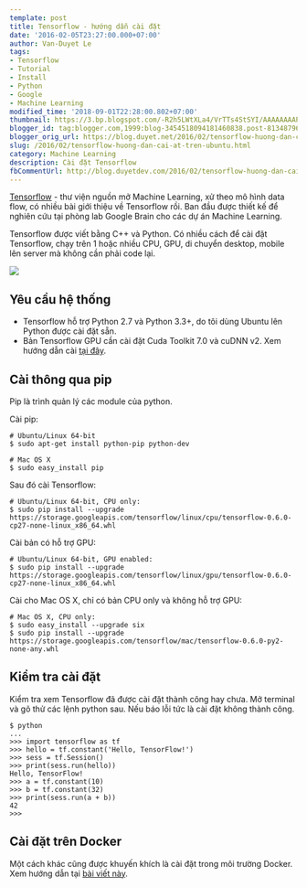 ```yaml
---
template: post
title: Tensorflow - hướng dẫn cài đặt
date: '2016-02-05T23:27:00.000+07:00'
author: Van-Duyet Le
tags:
- Tensorflow
- Tutorial
- Install
- Python
- Google
- Machine Learning
modified_time: '2018-09-01T22:28:00.802+07:00'
thumbnail: https://3.bp.blogspot.com/-R2h5LWtXLa4/VrTTs4StSYI/AAAAAAAAPHQ/AewU2C9IqOo/s1600/logo-alt%25402x.png
blogger_id: tag:blogger.com,1999:blog-3454518094181460838.post-8134879646542065055
blogger_orig_url: https://blog.duyet.net/2016/02/tensorflow-huong-dan-cai-at-tren-ubuntu.html
slug: /2016/02/tensorflow-huong-dan-cai-at-tren-ubuntu.html
category: Machine Learning
description: Cài đặt Tensorflow
fbCommentUrl: http://blog.duyetdev.com/2016/02/tensorflow-huong-dan-cai-at-tren-ubuntu.html
---
```


[Tensorflow](http://tensorflow.org/) - thư viện nguồn mở Machine Learning, xử theo mô hình data flow, có nhiều bài giới thiệu về Tensorflow rồi. Ban đầu được thiết kế để nghiên cứu tại phòng lab Google Brain cho các dự án Machine Learning.

Tensorflow được viết bằng C++ và Python.  Có nhiều cách để cài đặt Tensorflow, chạy trên 1 hoặc nhiều CPU, GPU, di chuyển desktop, mobile lên server mà không cần phải code lại.

![](https://3.bp.blogspot.com/-R2h5LWtXLa4/VrTTs4StSYI/AAAAAAAAPHQ/AewU2C9IqOo/s320/logo-alt%25402x.png)

## Yêu cầu hệ thống ##

- Tensorflow hỗ trợ Python 2.7 và  Python 3.3+, do tôi dùng Ubuntu lên Python được cài đặt sẵn.
- Bản Tensorflow GPU cần cài đặt Cuda Toolkit 7.0 và cuDNN v2. Xem hướng dẫn cài [tại đây](https://github.com/tensorflow/tensorflow/blob/master/tensorflow/g3doc/get_started/os_setup.md#optional-install-cuda-gpus-on-linux).

## Cài thông qua pip ##

Pip là trình quản lý các module của python. 

Cài pip:

```shell
# Ubuntu/Linux 64-bit
$ sudo apt-get install python-pip python-dev

# Mac OS X
$ sudo easy_install pip
```

Sau đó cài Tensorflow:

```shell
# Ubuntu/Linux 64-bit, CPU only:
$ sudo pip install --upgrade https://storage.googleapis.com/tensorflow/linux/cpu/tensorflow-0.6.0-cp27-none-linux_x86_64.whl

```

Cài bản có hỗ trợ GPU:

```
# Ubuntu/Linux 64-bit, GPU enabled:
$ sudo pip install --upgrade https://storage.googleapis.com/tensorflow/linux/gpu/tensorflow-0.6.0-cp27-none-linux_x86_64.whl

```

Cài cho Mac OS X, chỉ có bản CPU only và không hỗ trợ GPU:

```
# Mac OS X, CPU only:
$ sudo easy_install --upgrade six
$ sudo pip install --upgrade https://storage.googleapis.com/tensorflow/mac/tensorflow-0.6.0-py2-none-any.whl
```

## Kiểm tra cài đặt ##
Kiểm tra xem Tensorflow đã được cài đặt thành công hay chưa. Mở terminal và gõ thử các lệnh python sau. Nếu báo lỗi tức là cài đặt không thành công.

```shell
$ python
...
>>> import tensorflow as tf
>>> hello = tf.constant('Hello, TensorFlow!')
>>> sess = tf.Session()
>>> print(sess.run(hello))
Hello, TensorFlow!
>>> a = tf.constant(10)
>>> b = tf.constant(32)
>>> print(sess.run(a + b))
42
>>>
```

## Cài đặt trên Docker ##
Một cách khác cũng được khuyến khích là cài đặt trong môi trường Docker. Xem hướng dẫn tại [bài viết này](http://blog.duyet.net/2016/02/cai-dat-tensorflow-tren-docker.html).

